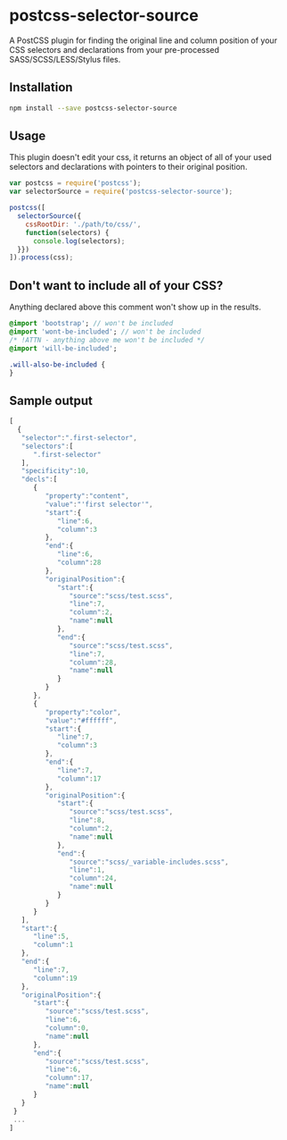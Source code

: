 # postcss-selector-source
A PostCSS plugin for finding the original line and column position of your CSS selectors and declarations from your pre-processed SASS/SCSS/LESS/Stylus files.

## Installation
```bash
npm install --save postcss-selector-source
```

## Usage

This plugin doesn't edit your css, it returns an object of all of your used selectors and declarations with
pointers to their original position.
```javascript
var postcss = require('postcss');
var selectorSource = require('postcss-selector-source');

postcss([
  selectorSource({
    cssRootDir: './path/to/css/',
    function(selectors) {
      console.log(selectors);
  }})
]).process(css);
```

## Don't want to include all of your CSS?
Anything declared above this comment won't show up in the results.
```sass
@import 'bootstrap'; // won't be included
@import 'wont-be-included'; // won't be included
/* !ATTN - anything above me won't be included */
@import 'will-be-included';

.will-also-be-included {
}
```

## Sample output
```javascript
[
  {  
   "selector":".first-selector",
   "selectors":[  
      ".first-selector"
   ],
   "specificity":10,
   "decls":[  
      {  
         "property":"content",
         "value":"'first selector'",
         "start":{  
            "line":6,
            "column":3
         },
         "end":{  
            "line":6,
            "column":28
         },
         "originalPosition":{  
            "start":{  
               "source":"scss/test.scss",
               "line":7,
               "column":2,
               "name":null
            },
            "end":{  
               "source":"scss/test.scss",
               "line":7,
               "column":28,
               "name":null
            }
         }
      },
      {  
         "property":"color",
         "value":"#ffffff",
         "start":{  
            "line":7,
            "column":3
         },
         "end":{  
            "line":7,
            "column":17
         },
         "originalPosition":{  
            "start":{  
               "source":"scss/test.scss",
               "line":8,
               "column":2,
               "name":null
            },
            "end":{  
               "source":"scss/_variable-includes.scss",
               "line":1,
               "column":24,
               "name":null
            }
         }
      }
   ],
   "start":{  
      "line":5,
      "column":1
   },
   "end":{  
      "line":7,
      "column":19
   },
   "originalPosition":{  
      "start":{  
         "source":"scss/test.scss",
         "line":6,
         "column":0,
         "name":null
      },
      "end":{  
         "source":"scss/test.scss",
         "line":6,
         "column":17,
         "name":null
      }
   }
 }
 ...
]
```
